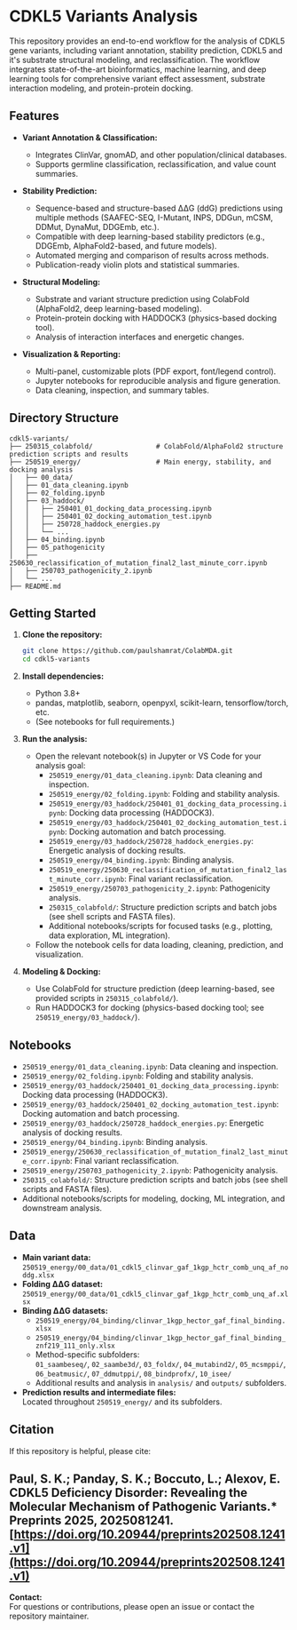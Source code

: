 
# CDKL5 Variants Analysis

This repository provides an end-to-end workflow for the analysis of CDKL5 gene variants, including variant annotation, stability prediction, CDKL5 and it's substrate structural modeling, and reclassification. The workflow integrates state-of-the-art bioinformatics, machine learning, and deep learning tools for comprehensive variant effect assessment, substrate interaction modeling, and protein-protein docking.

## Features

- **Variant Annotation & Classification:**  
  - Integrates ClinVar, gnomAD, and other population/clinical databases.
  - Supports germline classification, reclassification, and value count summaries.

- **Stability Prediction:**  
  - Sequence-based and structure-based ΔΔG (ddG) predictions using multiple methods (SAAFEC-SEQ, I-Mutant, INPS, DDGun, mCSM, DDMut, DynaMut, DDGEmb, etc.).
  - Compatible with deep learning-based stability predictors (e.g., DDGEmb, AlphaFold2-based, and future models).
  - Automated merging and comparison of results across methods.
  - Publication-ready violin plots and statistical summaries.

- **Structural Modeling:**  
  - Substrate and variant structure prediction using ColabFold (AlphaFold2, deep learning-based modeling).
  - Protein-protein docking with HADDOCK3 (physics-based docking tool).
  - Analysis of interaction interfaces and energetic changes.

- **Visualization & Reporting:**  
  - Multi-panel, customizable plots (PDF export, font/legend control).
  - Jupyter notebooks for reproducible analysis and figure generation.
  - Data cleaning, inspection, and summary tables.

## Directory Structure

```
cdkl5-variants/
├── 250315_colabfold/                # ColabFold/AlphaFold2 structure prediction scripts and results
├── 250519_energy/                   # Main energy, stability, and docking analysis
│   ├── 00_data/
│   ├── 01_data_cleaning.ipynb
│   ├── 02_folding.ipynb
│   ├── 03_haddock/
│   │   ├── 250401_01_docking_data_processing.ipynb
│   │   ├── 250401_02_docking_automation_test.ipynb
│   │   ├── 250728_haddock_energies.py
│   │   └── ...
│   ├── 04_binding.ipynb
│   ├── 05_pathogenicity
│   ├── 250630_reclassification_of_mutation_final2_last_minute_corr.ipynb
│   ├── 250703_pathogenicity_2.ipynb
│   └── ...
├── README.md
```

## Getting Started

1. **Clone the repository:**
   ```bash
   git clone https://github.com/paulshamrat/ColabMDA.git
   cd cdkl5-variants
   ```

2. **Install dependencies:**  
   - Python 3.8+  
   - pandas, matplotlib, seaborn, openpyxl, scikit-learn, tensorflow/torch, etc.  
   - (See notebooks for full requirements.)

3. **Run the analysis:**  
   - Open the relevant notebook(s) in Jupyter or VS Code for your analysis goal:
     - `250519_energy/01_data_cleaning.ipynb`: Data cleaning and inspection.
     - `250519_energy/02_folding.ipynb`: Folding and stability analysis.
     - `250519_energy/03_haddock/250401_01_docking_data_processing.ipynb`: Docking data processing (HADDOCK3).
     - `250519_energy/03_haddock/250401_02_docking_automation_test.ipynb`: Docking automation and batch processing.
     - `250519_energy/03_haddock/250728_haddock_energies.py`: Energetic analysis of docking results.
     - `250519_energy/04_binding.ipynb`: Binding analysis.
     - `250519_energy/250630_reclassification_of_mutation_final2_last_minute_corr.ipynb`: Final variant reclassification.
     - `250519_energy/250703_pathogenicity_2.ipynb`: Pathogenicity analysis.
     - `250315_colabfold/`: Structure prediction scripts and batch jobs (see shell scripts and FASTA files).
     - Additional notebooks/scripts for focused tasks (e.g., plotting, data exploration, ML integration).
   - Follow the notebook cells for data loading, cleaning, prediction, and visualization.


4. **Modeling & Docking:**  
   - Use ColabFold for structure prediction (deep learning-based, see provided scripts in `250315_colabfold/`).
   - Run HADDOCK3 for docking (physics-based docking tool; see `250519_energy/03_haddock/`).


## Notebooks

- `250519_energy/01_data_cleaning.ipynb`: Data cleaning and inspection.
- `250519_energy/02_folding.ipynb`: Folding and stability analysis.
- `250519_energy/03_haddock/250401_01_docking_data_processing.ipynb`: Docking data processing (HADDOCK3).
- `250519_energy/03_haddock/250401_02_docking_automation_test.ipynb`: Docking automation and batch processing.
- `250519_energy/03_haddock/250728_haddock_energies.py`: Energetic analysis of docking results.
- `250519_energy/04_binding.ipynb`: Binding analysis.
- `250519_energy/250630_reclassification_of_mutation_final2_last_minute_corr.ipynb`: Final variant reclassification.
- `250519_energy/250703_pathogenicity_2.ipynb`: Pathogenicity analysis.
- `250315_colabfold/`: Structure prediction scripts and batch jobs (see shell scripts and FASTA files).
- Additional notebooks/scripts for modeling, docking, ML integration, and downstream analysis.


## Data

- **Main variant data:**  
  `250519_energy/00_data/01_cdkl5_clinvar_gaf_1kgp_hctr_comb_unq_af_noddg.xlsx`
- **Folding ΔΔG dataset:**  
  `250519_energy/00_data/01_cdkl5_clinvar_gaf_1kgp_hctr_comb_unq_af.xlsx`
- **Binding ΔΔG datasets:**  
  - `250519_energy/04_binding/clinvar_1kgp_hector_gaf_final_binding.xlsx`  
  - `250519_energy/04_binding/clinvar_1kgp_hector_gaf_final_binding_znf219_111_only.xlsx`  
  - Method-specific subfolders:  
    `01_saambeseq/`, `02_saambe3d/`, `03_foldx/`, `04_mutabind2/`, `05_mcsmppi/`, `06_beatmusic/`, `07_ddmutppi/`, `08_bindprofx/`, `10_isee/`  
  - Additional results and analysis in `analysis/` and `outputs/` subfolders.
- **Prediction results and intermediate files:**  
  Located throughout `250519_energy/` and its subfolders.

## Citation

If this repository is helpful, please cite:  

Paul, S. K.; Panday, S. K.; Boccuto, L.; Alexov, E. CDKL5 Deficiency Disorder: Revealing the Molecular Mechanism of Pathogenic Variants.* Preprints 2025, 2025081241. [https://doi.org/10.20944/preprints202508.1241.v1](https://doi.org/10.20944/preprints202508.1241.v1)
---

**Contact:**  
For questions or contributions, please open an issue or contact the repository maintainer.
